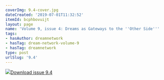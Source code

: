 ```yaml
---
coverImg: 9.4-cover.jpg
dateCreated: '2019-07-01T11:32:52'
itemId: bcphbovuijt
layout: page
name: 'Volume 9, issue 4: Dreams as Gateways to the ''Other Side'''
tags:
- hasAuthor: dreamnetwork
- hasTag: dream-network-volume-9
- hasTag: dreamnetwork
type: post
urlSlug: '9.4'
---
```

<img class="card-journal-img" src="../images/9.4-rect.jpg"/><a href="../files/pdfs/Volume_9/9.4-Dream-Network-Journal-Vol-9-No-4.pdf" download="">Download issue 9.4</a>